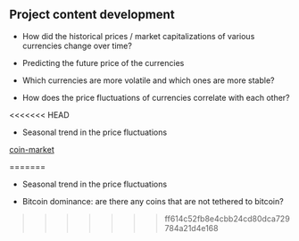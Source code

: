 ## Project content development 

- How did the historical prices / market capitalizations of various currencies change over time?

- Predicting the future price of the currencies

- Which currencies are more volatile and which ones are more stable?

- How does the price fluctuations of currencies correlate with each other?

<<<<<<< HEAD
- Seasonal trend in the price fluctuations 

[coin-market](https://coinmarketcap.com/)

=======
- Seasonal trend in the price fluctuations

- Bitcoin dominance: are there any coins that are not tethered to bitcoin?
>>>>>>> ff614c52fb8e4cbb24cd80dca729784a21d4e168
